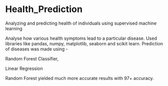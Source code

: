 # Health_Prediction
Analyzing and predicting health of individuals using supervised machine learning

Analyse how various health symptoms lead to a particular disease.
Used libraries like pandas, numpy, matplotlib, seaborn and scikit learn.
Prediction of diseases was made using -

Random Forest Classifier,

Linear Regression

Random Forest yielded much more accurate results with 97+ accuracy.
